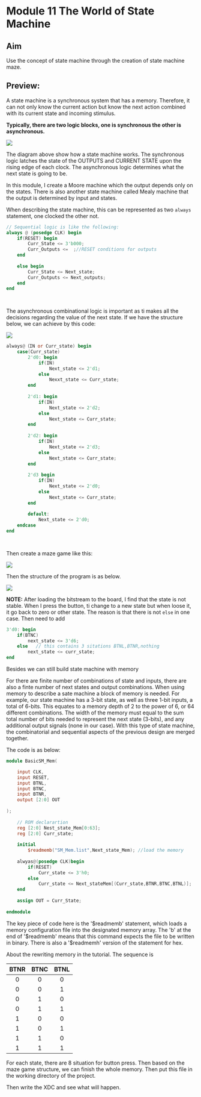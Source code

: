 # Module 11 The World of State Machine

## Aim 

Use the concept of state machine through the creation of state machine maze.

## Preview:

A state machine is a synchronous system that has a memory. Therefore, it can not only know the current action but know the next action combined with its current state and incoming stimulus.

 **Typically, there are two logic blocks, one is synchronous the other is asynchronous.** 

![](https://github.com/taleman1997/Digital_lab_3/blob/master/Review_digit_lab_/graph/24.png)

The diagram above show how a state machine works. The synchronous logic latches the state of the OUTPUTS and CURRENT STATE upon the rising edge of each clock. The asynchronous logic determines what the next state is going to be.

In this module, I create a Moore machine which the output depends only on the states. There is also another state machine called Mealy machine that the output is determined by input and states.

When describing the state machine, this can be represented as two `always` statement, one clocked the other not.

```verilog
// Sequential logic is like the following:
always @ (posedge CLK) begin
    if(RESET) begin
        Curr_State <= 3'b000;
        Curr_Outputs <=  ;//RESET conditions for outputs
    end
    
    else begin
        Curr_State <= Next_state;
        Curr_Outputs <= Next_outputs;
    end
end

        
```

 

The asynchronous combinational logic is important as ti makes all the decisions regarding the value of the next state. If we have the structure below, we can achieve by this code:

![](https://github.com/taleman1997/Digital_lab_3/blob/master/Review_digit_lab_/graph/25.png)

```verilog
always@（IN or Curr_state) begin
    case(Curr_state)
        2'd0: begin
            if(IN)
                Next_state <= 2'd1;
            else
                Nexxt_state <= Curr_state;
        end
        
        2'd1: begin
            if(IN)
                Next_state <= 2'd2;
            else 
                Next_state <= Curr_state;
        end
        
        2'd2: begin
            if(IN)
                Next_state <= 2'd3;
            else
                Next_state <= Curr_state;
        end
        
        2'd3 begin
            if(IN)
                Next_state <= 2'd0;
            else
                Next_state <= Curr_state;
        end
        
        default: 
            Next_state <= 2'd0;
    endcase
end

                
```

Then create a maze game like this:

![](https://github.com/taleman1997/Digital_lab_3/blob/master/Review_digit_lab_/graph/26.png)

Then the structure of the program is as below.

![](https://github.com/taleman1997/Digital_lab_3/blob/master/Review_digit_lab_/graph/27.png)

**NOTE:** After loading the bitstream to the board, I find that the state is not stable. When I press the button, ti change to a new state but when loose it, it go back to zero or other state. The reason is that there is not `else` in one case. Then need to add

```verilog
3'd0: begin
    if(BTNC)
        next_state <= 3'd6;
    else   // this contains 3 sitations BTNL,BTNR,nothing
        next_state <= curr_state;
end
```

Besides we can still build state machine with memory

For there are finite number of combinations of state and inputs, there are also a finte number of next states and output combinations. When using memory to describe a sate machine a block of memory is needed. For example, our state machine has a 3-bit state, as well as three 1-bit inputs, a total of 6-bits. This equates to a memory depth of 2 to the power of 6, or 64 different combinations. The width of the memory must equal to the sum total number of bits needed to represent the next state (3-bits), and any additional output signals (none in our case). With this type of state machine, the combinatorial and sequential aspects of the previous design are merged together.

The code is as below:

```verilog
module BasicSM_Mem(

    input CLK,
    input RESET,
    input BTNL,
    input BTNC,
    input BTNR,
    output [2:0] OUT
    
);
    
    // ROM declarartion
    reg [2:0] Nest_state_Mem[0:63];
    reg [2:0] Curr_state;
    
    initial
        $readmemb("SM_Mem.list",Next_state_Mem); //load the memory
    
    alwyas@(posedge CLK)begin
        if(RESET)
            Curr_state <= 3'h0;
        else
            Curr_state <= Next_stateMem[(Curr_state,BTNR,BTNC,BTNL)];
    end
    
    assign OUT = Curr_State;
    
endmodule
```

The key piece of code here is the '\$readmemb' statement, which loads a memory configuration file into the designated memory array. The 'b' at the end of '​\$readmemb' means that this command expects the file to be written in binary. There is also a '$readmemh' version of the statement for hex.

About the rewriting memory in the tutorial. The sequence is

| BTNR | BTNC | BTNL |
| :--: | :--: | :--: |
|  0   |  0   |  0   |
|  0   |  0   |  1   |
|  0   |  1   |  0   |
|  0   |  1   |  1   |
|  1   |  0   |  0   |
|  1   |  0   |  1   |
|  1   |  1   |  0   |
|  1   |  1   |  1   |

For each state, there are 8 situation for button press. Then based on the maze game structure, we can finish the whole memory. Then put this file in the working directory of the project.

Then write the XDC and see what will happen.
